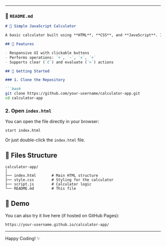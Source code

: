 

---

### 📄 `README.md`

````markdown
# 🧮 Simple JavaScript Calculator

A basic calculator built using **HTML**, **CSS**, and **JavaScript**. It performs simple arithmetic operations like addition, subtraction, multiplication, and division.

## 🔧 Features

- Responsive UI with clickable buttons
- Performs operations: `+`, `-`, `×`, `÷`
- Supports clear (`C`) and evaluate (`=`) actions

## 🚀 Getting Started

### 1. Clone the Repository

```bash
git clone https://github.com/your-username/calculator-app.git
cd calculator-app
````

### 2. Open `index.html`

You can open the file directly in your browser:

```bash
start index.html
```

Or just double-click the `index.html` file.

## 🧩 Files Structure

```
calculator-app/
│
├── index.html       # Main HTML structure
├── style.css        # Styling for the calculator
├── script.js        # Calculator logic
└── README.md        # This file
```



## 📌 Demo

You can also try it live here (if hosted on GitHub Pages):

```
https://your-username.github.io/calculator-app/
```


---

Happy Coding! ✨




